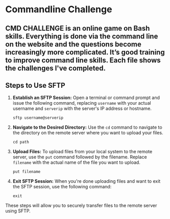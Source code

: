 # Commandline Challenge
## CMD CHALLENGE is an online game on Bash skills. Everything is done via the command line on the website and the questions become increasingly more complicated. It’s good training to improve command line skills. Each file shows the challenges I've completed.

## Steps to Use SFTP

1. **Establish an SFTP Session:** Open a terminal or command prompt and issue the following command, replacing `username` with your actual username and `serverip` with the server's IP address or hostname.
    ```
    sftp username@serverip
    ```

2. **Navigate to the Desired Directory:** Use the `cd` command to navigate to the directory on the remote server where you want to upload your files.
    ```
    cd path
    ```

3. **Upload Files:** To upload files from your local system to the remote server, use the `put` command followed by the filename. Replace `filename` with the actual name of the file you want to upload.
    ```
    put filename
    ```

4. **Exit SFTP Session:** When you're done uploading files and want to exit the SFTP session, use the following command:
    ```
    exit
    ```

These steps will allow you to securely transfer files to the remote server using SFTP.

